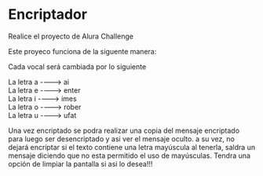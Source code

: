# Encriptador
Realice el proyecto de Alura Challenge

Este proyeco funciona de la siguente manera:

Cada vocal será cambiada por lo siguiente

La letra a ----> ai  
La letra e ----> enter  
La letra i ----> imes  
La letra o ----> rober  
La letra u ----> ufat 

Una vez encriptado se podra realizar una copia del mensaje encriptado para luego ser desencriptado y asi ver el mensaje oculto.
a su vez, no dejará encriptar si el texto contiene una letra mayúscula al tenerla, saldra un mensaje diciendo que no esta permitido el uso de mayúsculas.
Tendra una opción de limpiar la pantalla si asi lo desea!!!
